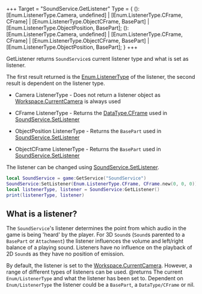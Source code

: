 +++
Target = "SoundService.GetListener"
Type = { (): [Enum.ListenerType.Camera, undefined] | [Enum.ListenerType.CFrame, CFrame] | [Enum.ListenerType.ObjectCFrame, BasePart] | [Enum.ListenerType.ObjectPosition, BasePart]; (): [Enum.ListenerType.Camera, undefined] | [Enum.ListenerType.CFrame, CFrame] | [Enum.ListenerType.ObjectCFrame, BasePart] | [Enum.ListenerType.ObjectPosition, BasePart]; }
+++

GetListener returns `SoundService`s current listener type and what is set as listener.The first result returned is the [Enum.ListenerType](https://developer.roblox.com/search#stq=ListenerType) of the listener, the second result is dependent on the listener type. - Camera ListenerType - Does not return a listener object as [Workspace.CurrentCamera](https://developer.roblox.com/api-reference/property/Workspace/CurrentCamera) is always used - CFrame ListenerType - Returns the [DataType.CFrame](https://developer.roblox.com/search#stq=CFrame) used in [SoundService.SetListener](https://developer.roblox.com/api-reference/function/SoundService/SetListener) - ObjectPosition ListenerType - Returns the `BasePart` used in [SoundService.SetListener](https://developer.roblox.com/api-reference/function/SoundService/SetListener) - ObjectCFrame ListenerType - Returns the `BasePart` used in [SoundService.SetListener](https://developer.roblox.com/api-reference/function/SoundService/SetListener)The listener can be changed using [SoundService.SetListener](https://developer.roblox.com/api-reference/function/SoundService/SetListener).```lualocal SoundService = game:GetService("SoundService")SoundService:SetListener(Enum.ListenerType.CFrame, CFrame.new(0, 0, 0))local listenerType, listener = SoundService:GetListener()print(listenerType, listener)```## What is a listener?The `SoundService`'s listener determines the point from which audio in the game is being 'heard' by the player. For 3D `Sound`s (`Sound`s parented to a `BasePart` or `Attachment`) the listener influences the volume and left/right balance of a playing sound. Listeners have no influence on the playback of 2D `Sound`s as they have no position of emission.By default, the listener is set to the [Workspace.CurrentCamera](https://developer.roblox.com/api-reference/property/Workspace/CurrentCamera). However, a range of different types of listeners can be used.@returns The current `Enum/ListenerType` and what the listener has been set to. Dependent on `Enum/ListenerType` the listener could be a `BasePart`, a `DataType/CFrame` or nil.